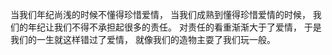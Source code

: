 当我们年纪尚浅的时候不懂得珍惜爱情，
当我们成熟到懂得珍惜爱情的时候，
我们的年纪让我们不得不承担起很多的责任。
对责任的看重渐渐大于了爱情，
于是我们的一生就这样错过了爱情，
就像我们的造物主耍了我们玩一般。